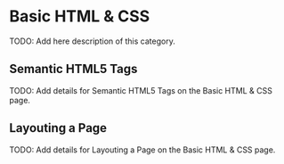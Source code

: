 # Basic HTML & CSS

TODO: Add here description of this category.

## Semantic HTML5 Tags

TODO: Add details for Semantic HTML5 Tags on the Basic HTML & CSS page.

## Layouting a Page

TODO: Add details for Layouting a Page on the Basic HTML & CSS page.

